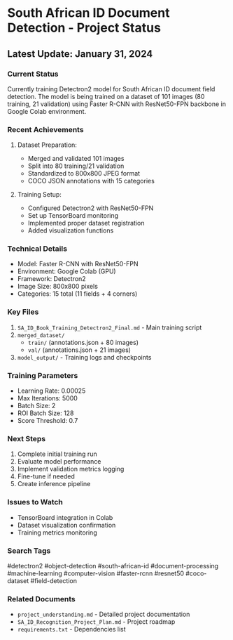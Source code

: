 # South African ID Document Detection - Project Status

## Latest Update: January 31, 2024

### Current Status
Currently training Detectron2 model for South African ID document field detection. The model is being trained on a dataset of 101 images (80 training, 21 validation) using Faster R-CNN with ResNet50-FPN backbone in Google Colab environment.

### Recent Achievements
1. Dataset Preparation:
   - Merged and validated 101 images
   - Split into 80 training/21 validation
   - Standardized to 800x800 JPEG format
   - COCO JSON annotations with 15 categories

2. Training Setup:
   - Configured Detectron2 with ResNet50-FPN
   - Set up TensorBoard monitoring
   - Implemented proper dataset registration
   - Added visualization functions

### Technical Details
- Model: Faster R-CNN with ResNet50-FPN
- Environment: Google Colab (GPU)
- Framework: Detectron2
- Image Size: 800x800 pixels
- Categories: 15 total (11 fields + 4 corners)

### Key Files
1. `SA_ID_Book_Training_Detectron2_Final.md` - Main training script
2. `merged_dataset/`
   - `train/` (annotations.json + 80 images)
   - `val/` (annotations.json + 21 images)
3. `model_output/` - Training logs and checkpoints

### Training Parameters
- Learning Rate: 0.00025
- Max Iterations: 5000
- Batch Size: 2
- ROI Batch Size: 128
- Score Threshold: 0.7

### Next Steps
1. Complete initial training run
2. Evaluate model performance
3. Implement validation metrics logging
4. Fine-tune if needed
5. Create inference pipeline

### Issues to Watch
- TensorBoard integration in Colab
- Dataset visualization confirmation
- Training metrics monitoring

### Search Tags
#detectron2 #object-detection #south-african-id #document-processing #machine-learning #computer-vision #faster-rcnn #resnet50 #coco-dataset #field-detection

### Related Documents
- `project_understanding.md` - Detailed project documentation
- `SA_ID_Recognition_Project_Plan.md` - Project roadmap
- `requirements.txt` - Dependencies list 